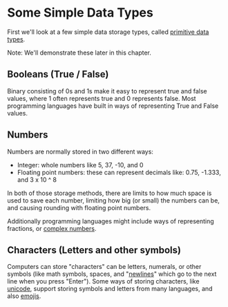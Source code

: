 # Some Simple Data Types

First we'll look at a few simple data storage types, called [primitive data types](https://en.wikipedia.org/wiki/Primitive_data_type).

Note: We'll demonstrate these later in this chapter.

## Booleans (True / False)
Binary consisting of 0s and 1s make it easy to represent true and false values, where 1 often represents true and 0 represents false. Most programming languages have built in ways of representing True and False values.

## Numbers
Numbers are normally stored in two different ways:
- Integer: whole numbers like 5, 37, -10, and 0
- Floating point numbers: these can represent decimals like: 0.75, -1.333, and 3 x 10 ^ 8

In both of those storage methods, there are limits to how much space is used to save each number, limiting how big (or small) the numbers can be, and causing rounding with floating point numbers.

Additionally programming languages might include ways of representing fractions, or [complex numbers](https://en.wikipedia.org/wiki/Complex_number).

## Characters (Letters and other symbols)
Computers can store "characters" can be letters, numerals, or other symbols (like math symbols, spaces, and "[newlines](https://en.wikipedia.org/wiki/Newline)" which go to the next line when you press "Enter"). Some ways of storing characters, like [unicode](https://en.wikipedia.org/wiki/Unicode), support storing symbols and letters from many languages, and also [emojis](https://unicode.org/emoji/charts/full-emoji-list.html).
